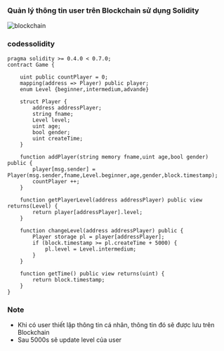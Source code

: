 ### Quản lý thông tin user trên Blockchain sử dụng Solidity

![blockchain](https://user-images.githubusercontent.com/74960507/146699083-ad01d75e-fca6-4248-bfa0-570d238b48fb.PNG)

### codessolidity
```
pragma solidity >= 0.4.0 < 0.7.0;
contract Game {
    
    uint public countPlayer = 0;
    mapping(address => Player) public player;
    enum Level {beginner,intermedium,advande}
    
    struct Player {
        address addressPlayer;
        string fname;
        Level level;
        uint age;
        bool gender;
        uint createTime;
    }
    
    function addPlayer(string memory fname,uint age,bool gender) public {
        player[msg.sender] = Player(msg.sender,fname,Level.beginner,age,gender,block.timestamp);
        countPlayer ++;
    }
    
    function getPlayerLevel(address addressPlayer) public view returns(Level) {
        return player[addressPlayer].level;
    }
    
    function changeLevel(address addressPlayer) public {
        Player storage pl = player[addressPlayer];
        if (block.timestamp >= pl.createTime + 5000) {
            pl.level = Level.intermedium;
        }
    }
    
    function getTime() public view returns(uint) {
        return block.timestamp;
    }
}
```

### Note
- Khi có user thiết lập thông tin cá nhân, thông tin đó sẽ được lưu trên Blockchain
- Sau 5000s sẽ update level của user 
